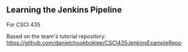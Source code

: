 ## Learning the Jenkins Pipeline

For CSCI 435

Based on the team's tutorial repository: https://github.com/danielchookboklee/CSCI435JenkinsExampleRepo
